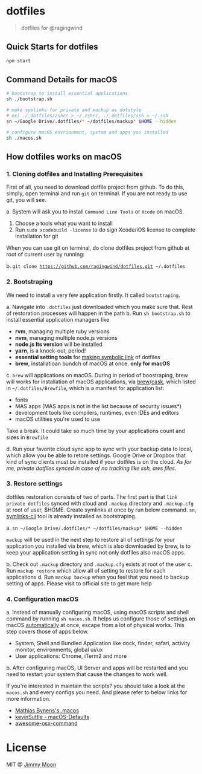 # dotfiles

> dotfiles for @ragingwind

## Quick Starts for dotfiles

```sh
npm start
```

## Command Details for macOS

```sh
# bootstrap to install essential applications
sh ./bootstrap.sh

# make symlinks for private and mackup as dotstyle
# ex) ./.dotfiles/zshrc > ~/.zshrc, ./.dotfiles/ssh > ~/.ssh
sn ~/Google Drive/.dotfiles/* ~/dotfiles/mackup* $HOME --hidden

# configure macOS envrionment, system and apps you installed
sh ./macos.sh
```
## How dotfiles works on macOS

### 1. Cloning dotfiles and Installing Prerequisites

First of all, you need to download dotfile project from github. To do this, simply, open terminal and run `git` on terminal. If you are not ready to use git, you will see.

a. System will ask you to install `Command Line Tools` or `Xcode` on macOS.
  1. Choose a tools what you want to install
  2. Run `sudo xcodebuild -license` to do sign Xcode/iOS license to complete installation for git

When you can use git on terminal, do clone dotfiles project from github at root of current user by running:

b. `git clone `[`https://github.com/ragingwind/dotfiles.git`](https://github.com/ragingwind/dotfiles.git)` ~/.dotfiles`

### 2. Bootstraping

We need to install a very few application firstly. It called `bootstraping`.

a. Navigate into `.dotfiles` just downloaded which you make sure that. Rest of restoration processes will happen in the path
b. Run `sh bootstrap.sh` to install essential application managers like
  - **rvm**, managing multiple ruby versions
  - **nvm**, managing multiple node.js versions
  - **node.js lts version** will be installed
  - **yarn**, is a knock-out, period!
  - **essential setting tools** for [making symbolic link](https://www.npmjs.com/package/@moonandyou/symlinks-cli) of dotfiles
  - **brew**, installatioan bundch of macOS at once. **only for macOS**

c. `brew` will applications on macOS. During in period of boostraping, brew will works for installation of macOS applications, via [brew](https://brew.sh/)/[cask](https://caskroom.github.io/), which listed in `~/.dotfiles/Brewfile`, which is a manifest for application list: 
  - fonts
  - MAS apps (MAS apps is not in the list because of security issues*)
  - development tools like compilers, runtimes, even IDEs and editors
  - macOS utilities you're used to use
  
Take a break. It could take so much time by your applications count and sizes in `Brewfile`

d. Run your favorite cloud sync app to sync with your backup data to local,  which allow you be able to retore settings. Google Drive or Dropbox that kind of sync clients must be installed if your dotfiles is on the cloud. *As for me, private dotfiles synced in case of no tracking like ssh, aws files.*

### 3. Restore settings

dotfiles restoration consists of two of parts. The first part is that `link private dotfiles` synced with cloud and `.mackup` directory and `.mackup.cfg` at root of user, $HOME. Create symlinks at once by run below command. `sn`, [symlinks-cli](https://www.npmjs.com/package/@moonandyou/symlinks-cli) tool is already installed as bootstraping.

a. `sn ~/Google Drive/.dotfiles/* ~/dotfiles/mackup* $HOME --hidden`

`mackup` will be used in the next step to restore all of settings for your application you installed via brew, which is also downloaded by brew, is to keep your application setting in sync not only dotfiles also macOS apps.

b. Check out `.mackup` directory and `.mackup.cfg` exists at root of the user
c. Run `mackup restore` which allow all of setting to restore for each applications
d. Run `mackup backup` when you feel that you need to backup setting of apps. Please visit to official site to get more help

### 4. Configuration macOS

a. Instead of manually configuring macOS, using macOS scripts and shell command by running `sh macos.sh`. It helps us configure those of settings on macOS [automatically](https://mths.be/macos) at once, escape from a lot of physical works. This step covers those of apps below.

- System, Shell and Bundled Application like dock, finder, safari, activity monitor, environments, global ui/ux
- User applications: Chrome, iTerm2 and more

b. After configuring macOS, UI Server and apps will be restarted and you need to restart your system that cause the changes to work well. 

If you're interested in maintain the scripts? you should take a look at the `macos.sh` and every configs you need. And please refer to below links for more information.

- [Mathias Bynens's .macos](https://mths.be/macos)
- [kevinSuttle - macOS-Defaults](https://goo.gl/cjbYbJ)
- [awesome-osx-command](https://github.com/herrbischoff/awesome-osx-command-linehttps://github.com/herrbischoff/awesome-osx-command-line)

# License

MIT @ [Jimmy Moon](http://ragingwind.me)
